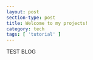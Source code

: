 ```yaml
---
layout: post
section-type: post
title: Welcome to my projects!
category: tech
tags: [ 'tutorial' ]
---
```


TEST BLOG
